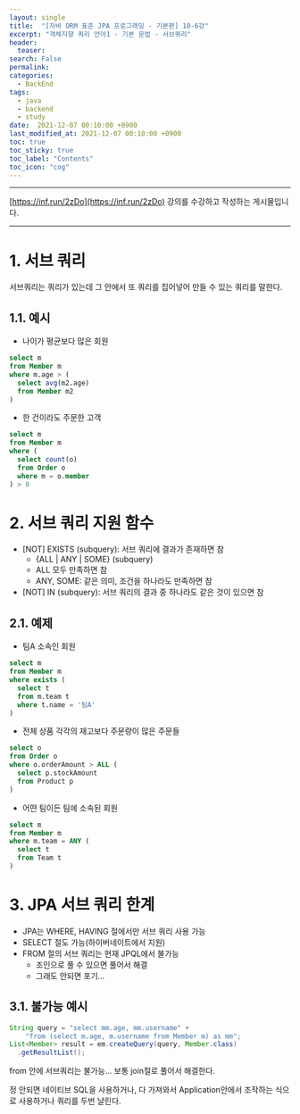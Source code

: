 ```yaml
---
layout: single
title:  "[자바 ORM 표준 JPA 프로그래밍 - 기본편] 10-6강"
excerpt: "객체지향 쿼리 언어1 - 기본 문법 - 서브쿼리"
header:
  teaser: 
search: False
permalink:
categories: 
  - BackEnd
tags:
  - java
  - backend
  - study
date:  2021-12-07 00:10:00 +0900
last_modified_at: 2021-12-07 00:10:00 +0900
toc: true
toc_sticky: true
toc_label: "Contents"
toc_icon: "cog"
---
```

---

[https://inf.run/2zDo](https://inf.run/2zDo) 강의를 수강하고 작성하는 게시물입니다.

---

# 1. 서브 쿼리

서브쿼리는 쿼리가 있는데 그 안에서 또 쿼리를 집어넣어 만들 수 있는 쿼리를 말한다.

## 1.1. 예시

- 나이가 평균보다 많은 회원 
  
```sql
select m 
from Member m
where m.age > (
  select avg(m2.age) 
  from Member m2
)
```

- 한 건이라도 주문한 고객
  
```sql
select m 
from Member m
where (
  select count(o) 
  from Order o 
  where m = o.member
) > 0
```

# 2. 서브 쿼리 지원 함수

- [NOT] EXISTS (subquery): 서브 쿼리에 결과가 존재하면 참 
  - {ALL | ANY | SOME} (subquery)
  - ALL 모두 만족하면 참
  - ANY, SOME: 같은 의미, 조건을 하나라도 만족하면 참
- [NOT] IN (subquery): 서브 쿼리의 결과 중 하나라도 같은 것이 있으면 참

## 2.1. 예제 

- 팀A 소속인 회원

```sql
select m 
from Member m
where exists (
  select t 
  from m.team t 
  where t.name = '팀A'
)
```

- 전체 상품 각각의 재고보다 주문량이 많은 주문들
  
```sql
select o 
from Order o 
where o.orderAmount > ALL (
  select p.stockAmount 
  from Product p
)
```

- 어떤 팀이든 팀에 소속된 회원 
  
```sql
select m 
from Member m 
where m.team = ANY (
  select t 
  from Team t
)
```

# 3. JPA 서브 쿼리 한계

- JPA는 WHERE, HAVING 절에서만 서브 쿼리 사용 가능
- SELECT 절도 가능(하이버네이트에서 지원)
- FROM 절의 서브 쿼리는 현재 JPQL에서 불가능
  - 조인으로 풀 수 있으면 풀어서 해결
  - 그래도 안되면 포기...

## 3.1. 불가능 예시

```java
String query = "select mm.age, mm.username" +
    "from (select m.age, m.username from Member m) as mm";
List<Member> result = em.createQuery(query, Member.class)
  .getResultList();
```

from 안에 서브쿼리는 불가능... 보통 join절로 풀어서 해결한다.

정 안되면 네이티브 SQL을 사용하거나, 다 가져와서 Application안에서 조작하는 식으로 사용하거나 쿼리를 두번 날린다.

